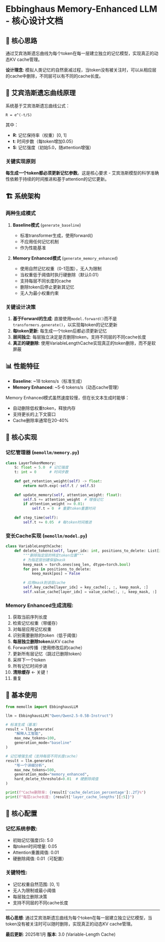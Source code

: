 # Ebbinghaus Memory-Enhanced LLM - 核心设计文档

## 🎯 核心思路

通过艾宾浩斯遗忘曲线为每个token在每一层建立独立的记忆模型，实现真正的动态KV cache管理。

**设计理念**: 模拟人类记忆的自然衰减过程，当token没有被关注时，可以从相应层的cache中删除，不同层可以有不同的cache长度。

## 🔬 艾宾浩斯遗忘曲线原理

系统基于艾宾浩斯遗忘曲线公式：
```
R = e^(-t/S)
```
其中：
- **R**: 记忆保持率（权重）[0, 1]
- **t**: 时间步数（每token增加0.05）
- **S**: 记忆强度（初始5.0，随attention增强）

### 关键实现原则
**每生成一个token都必须更新记忆参数**。这是核心要求 - 艾宾浩斯模型的科学准确性依赖于持续的时间推进和基于attention的记忆更新。

## 🏗️ 系统架构

### 两种生成模式

1. **Baseline模式** (`generate_baseline`)
   - 标准transformer生成，使用forward()
   - 不应用任何记忆机制
   - 作为性能基准

2. **Memory Enhanced模式** (`generate_memory_enhanced`)
   - 使用自然记忆权重（0-1范围），无人为限制
   - 当权重低于阈值时执行硬删除（默认0.01）
   - 支持每层不同长度的cache
   - 删除token后停止更新其记忆
   - 无人为最小权重约束

### 关键设计决策

1. **基于Forward的生成**: 直接使用`model.forward()`而不是`transformers.generate()`，以实现每token的记忆更新
2. **每token更新**: 每生成一个token后都必须更新记忆
3. **层间独立**: 每层独立决定是否删除token，支持不同层的不同cache长度
4. **真正的硬删除**: 使用VariableLengthCache实现真正的token删除，而不是软屏蔽

## 📊 性能特征

- **Baseline**: ~18 tokens/s（标准生成）
- **Memory Enhanced**: ~5-6 tokens/s（动态cache管理）

Memory Enhanced模式虽然速度较慢，但在长文本生成时能够：
- 自动删除低权重token，释放内存
- 支持更长的上下文窗口
- Cache删除率通常在20-40%

## 🔧 核心实现

### 记忆管理器 (`memollm/memory.py`)

```python
class LayerTokenMemory:
    S: float = 5.0  # 记忆强度
    t: int = 0      # 时间步数
    
    def get_retention_weight(self) -> float:
        return math.exp(-self.t / self.S)
    
    def update_memory(self, attention_weight: float):
        self.S += attention_weight  # 增强记忆
        if attention_weight >= 0.01:
            self.t = 0  # 重要token重置时间
    
    def step_time(self):
        self.t += 0.05  # 每token时间推进
```

### 变长Cache实现 (`memollm/model.py`)

```python
class VariableLengthCache:
    def delete_tokens(self, layer_idx: int, positions_to_delete: List[int]):
        """删除指定层的特定token位置"""
        # 为指定层创建保留mask
        keep_mask = torch.ones(seq_len, dtype=torch.bool)
        for pos in positions_to_delete:
            keep_mask[pos] = False
        
        # 应用mask到该层cache
        self.key_cache[layer_idx] = key_cache[:, :, keep_mask, :]
        self.value_cache[layer_idx] = value_cache[:, :, keep_mask, :]
```

### Memory Enhanced生成流程:
1. 获取当前序列长度
2. 检索记忆权重（带缓存）
3. 对每层应用记忆权重
4. 识别需要删除的token（低于阈值）
5. **每层独立删除token**从KV cache
6. Forward传播（使用修改后的cache）
7. 更新所有层记忆（跳过已删除token）
8. 采样下一个token
9. 所有记忆时间步进
10. **清除缓存** ← 关键！
11. 重复

## 🎯 基本使用

```python
from memollm import EbbinghausLLM

llm = EbbinghausLLM("Qwen/Qwen2.5-0.5B-Instruct")

# 标准生成（基准）
result = llm.generate(
    "解释人工智能",
    max_new_tokens=100,
    generation_mode="baseline"
)

# 记忆增强生成（支持每层不同长度cache）
result = llm.generate(
    "写一个详细分析",
    max_new_tokens=500,
    generation_mode="memory_enhanced",
    hard_delete_threshold=0.01  # 硬删除阈值
)

print(f"Cache删除率: {result['cache_deletion_percentage']:.2f}%")
print(f"每层cache长度: {result['layer_cache_lengths'][:5]}")
```

## 📝 核心配置

### 记忆系统参数:
- 初始记忆强度(S): 5.0
- 每token时间增量: 0.05
- Attention重置阈值: 0.01
- 硬删除阈值: 0.01（可配置）

### 关键特性:
- 记忆权重自然范围: [0, 1]
- 无人为限制或最小阈值
- 每层独立删除决策
- 支持不同层的不同cache长度

---

**核心思想**: 通过艾宾浩斯遗忘曲线为每个token在每一层建立独立记忆模型，当token没有被关注时可以随时删除，实现真正的动态KV cache管理。

**最后更新**: 2025年1月
**版本**: 3.0 (Variable-Length Cache)